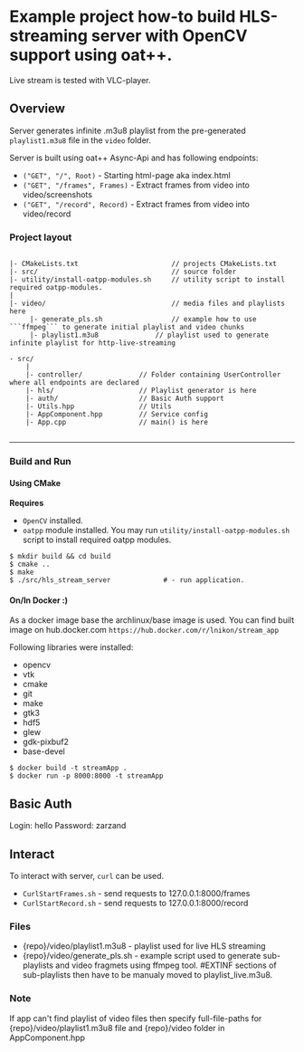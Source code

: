 # Example project how-to build HLS-streaming server with OpenCV support using oat++.

Live stream is tested with VLC-player.

## Overview

Server generates infinite .m3u8 playlist from the pre-generated 
```playlist1.m3u8``` file in the ```video``` folder.  

Server is built using oat++ Async-Api and has following endpoints:

- ```("GET", "/", Root)``` - Starting html-page aka index.html
- ```("GET", "/frames", Frames)``` - Extract frames from video into video/screenshots 
- ```("GET", "/record", Record)``` -  Extract frames from video into video/record

### Project layout

```

|- CMakeLists.txt                       // projects CMakeLists.txt
|- src/                                 // source folder
|- utility/install-oatpp-modules.sh     // utility script to install required oatpp-modules.
|
|- video/                               // media files and playlists here
     |- generate_pls.sh                 // example how to use ```ffmpeg``` to generate initial playlist and video chunks
     |- playlist1.m3u8              // playlist used to generate infinite playlist for http-live-streaming

```
```
- src/
    |
    |- controller/              // Folder containing UserController where all endpoints are declared
    |- hls/                     // Playlist generator is here
    |- auth/                    // Basic Auth support 
    |- Utils.hpp                // Utils
    |- AppComponent.hpp         // Service config
    |- App.cpp                  // main() is here
    
```

---

### Build and Run

#### Using CMake

**Requires**
- `OpenCV` installed. 
- `oatpp` module installed. You may run `utility/install-oatpp-modules.sh` 
script to install required oatpp modules.

```
$ mkdir build && cd build
$ cmake ..
$ make 
$ ./src/hls_stream_server             # - run application.
```

#### On/In Docker :)

As a docker image base the archlinux/base image is used.
You can find built image on hub.docker.com `https://hub.docker.com/r/lnikon/stream_app`

Following libraries were installed:
  - opencv 
  - vtk 
  - cmake 
  - git 
  - make 
  - gtk3 
  - hdf5 
  - glew 
  - gdk-pixbuf2 
  - base-devel

```
$ docker build -t streamApp .
$ docker run -p 8000:8000 -t streamApp
```
## Basic Auth
Login: hello
Password: zarzand

## Interact
To interact with server, `curl` can be used.
- `CurlStartFrames.sh` - send requests to 127.0.0.1:8000/frames
- `CurlStartRecord.sh` - send requests to 127.0.0.1:8000/record

### Files
- {repo}/video/playlist1.m3u8 - playlist used for live HLS streaming
- {repo}/video/generate_pls.sh - example script used to generate sub-playlists and video fragmets using ffmpeg tool. #EXTINF sections of sub-playlists then have to be manualy moved to playlist_live.m3u8.

### Note
If app can't find playlist of video files then specify full-file-paths for {repo}/video/playlist1.m3u8 file and {repo}/video folder in AppComponent.hpp

